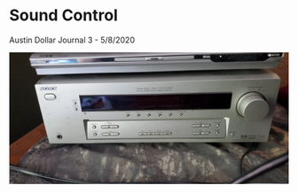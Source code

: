 # Sound Control

Austin Dollar Journal 3 - 5/8/2020

![alt text](https://raw.githubusercontent.com/UsabilityEngineering/uxportfolio-a-ddollar-cs/master/assets/Sony_setup.jpg)

